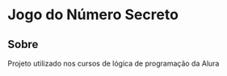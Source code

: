 <h1>Jogo do Número Secreto</h1>

<h2>Sobre</h2>
<p>Projeto utilizado nos cursos de lógica de programação da Alura</p>
